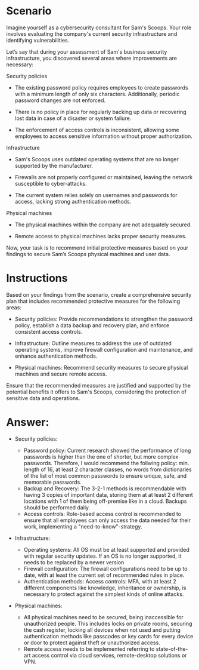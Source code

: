 # Scenario

Imagine yourself as a cybersecurity consultant for Sam's Scoops. Your role involves evaluating the company's current security infrastructure and identifying vulnerabilities. 

Let’s say that during your assessment of Sam's business security infrastructure, you discovered several areas where improvements are necessary:

Security policies
- The existing password policy requires employees to create passwords with a minimum length of only six characters. Additionally, periodic password changes are not enforced.

- There is no policy in place for regularly backing up data or recovering lost data in case of a disaster or system failure.

- The enforcement of access controls is inconsistent, allowing some employees to access sensitive information without proper authorization.

Infrastructure
- Sam's Scoops uses outdated operating systems that are no longer supported by the manufacturer. 

- Firewalls are not properly configured or maintained, leaving the network susceptible to cyber-attacks. 

- The current system relies solely on usernames and passwords for access, lacking strong authentication methods. 

Physical machines
- The physical machines within the company are not adequately secured.

- Remote access to physical machines lacks proper security measures.

Now, your task is to recommend initial protective measures based on your findings to secure Sam’s Scoops physical machines and user data.

# Instructions

Based on your findings from the scenario, create a comprehensive security plan that includes recommended protective measures for the following areas:

- Security policies: Provide recommendations to strengthen the password policy, establish a data backup and recovery plan, and enforce consistent access controls.

- Infrastructure: Outline measures to address the use of outdated operating systems, improve firewall configuration and maintenance, and enhance authentication methods.

- Physical machines: Recommend security measures to secure physical machines and secure remote access. 

Ensure that the recommended measures are justified and supported by the potential benefits it offers to Sam's Scoops, considering the protection of sensitive data and operations.

# Answer:

- Security policies:
  - Password policy: Current research showed the performance of long passwords is higher than the one of shorter, but more complex passwords. Therefore, I would recommend the follwing policy: min. length of 16, at least 2 character classes, no words from dictionaries of the list of most common passwords to ensure unique, safe, and memorable passwords.
  - Backup and Recovery: The 3-2-1 methods is recommendable with having 3 copies of important data, storing them at at least 2 different locations with 1 of them being off-premise like in a cloud. Backups should be performed daily.
  - Access controls: Role-based access control is recommended to ensure that all employees can only access the data needed for their work, implementing a "need-to-know"-strategy.
 
- Infrastructure:
  - Operating systems: All OS must be at least supported and provided with regular security updates. If an OS is no longer supported, it needs to be replaced by a newer version
  - Firewall configuration: The firewall configurations need to be up to date, with at least the current set of recommended rules in place.
  - Authentication methods: Access controls: MFA, with at least 2 different components like knowledge, inheritance or ownership, is necessary to protect against the simplest kinds of online attacks.
 
- Physical machines:
  - All physical machines need to be secured, being inaccessible for unauthorized people. This includes locks on private rooms, securing the cash register, locking all devices when not used and putting authentication methods like passcodes or key cards for every device or door to protect against theft or unauthorized access.
  - Remote access needs to be implemented referring to state-of-the-art access control via cloud services, remote-desktop solutions or VPN.

